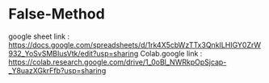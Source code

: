 # False-Method
google sheet link :
https://docs.google.com/spreadsheets/d/1rk4X5cbWzTTx3QnkILHIGY0ZrW932_YoSvSMBIusVtk/edit?usp=sharing
Colab.google link :
https://colab.research.google.com/drive/1_0oBl_NWRkpOpSjcap-_Y8uazXGkrFfb?usp=sharing

